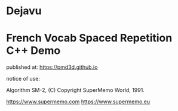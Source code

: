 # Dejavu
# French Vocab Spaced Repetition C++ Demo

published at:
https://pmd3d.github.io

notice of use:

Algorithm SM-2, (C) Copyright SuperMemo World, 1991.

https://www.supermemo.com
https://www.supermemo.eu
